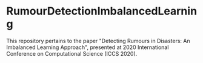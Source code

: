 # RumourDetectionImbalancedLearning
This repository pertains to the paper "Detecting Rumours in Disasters: An Imbalanced Learning Approach", presented at 2020 International Conference on Computational Science (ICCS 2020). 
